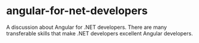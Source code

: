# angular-for-net-developers
A discussion about Angular for .NET developers. There are many transferable skills that make .NET developers excellent Angular developers. 
